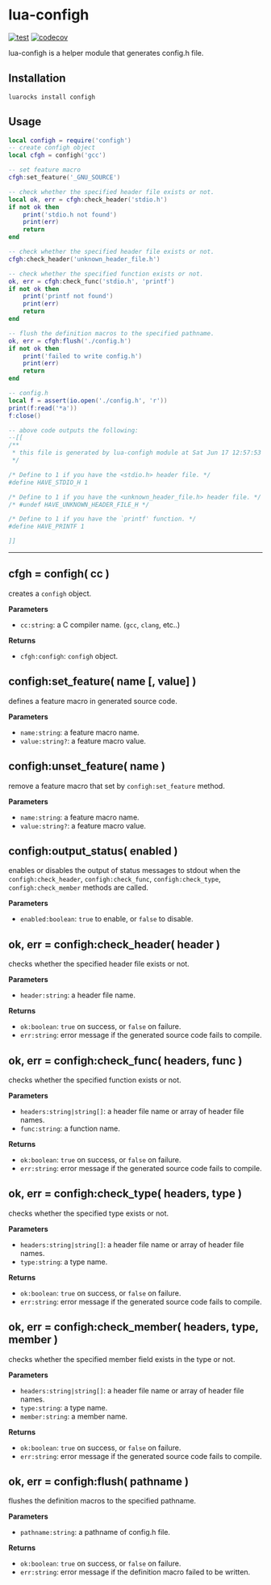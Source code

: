 # lua-configh

[![test](https://github.com/mah0x211/lua-configh/actions/workflows/test.yml/badge.svg)](https://github.com/mah0x211/lua-configh/actions/workflows/test.yml)
[![codecov](https://codecov.io/gh/mah0x211/lua-configh/branch/master/graph/badge.svg)](https://codecov.io/gh/mah0x211/lua-configh)


lua-configh is a helper module that generates config.h file.


## Installation

```
luarocks install configh
```


## Usage


```lua
local configh = require('configh')
-- create configh object
local cfgh = configh('gcc')

-- set feature macro
cfgh:set_feature('_GNU_SOURCE')

-- check whether the specified header file exists or not.
local ok, err = cfgh:check_header('stdio.h')
if not ok then
    print('stdio.h not found')
    print(err)
    return
end

-- check whether the specified header file exists or not.
cfgh:check_header('unknown_header_file.h')

-- check whether the specified function exists or not.
ok, err = cfgh:check_func('stdio.h', 'printf')
if not ok then
    print('printf not found')
    print(err)
    return
end

-- flush the definition macros to the specified pathname.
ok, err = cfgh:flush('./config.h')
if not ok then
    print('failed to write config.h')
    print(err)
    return
end

-- config.h
local f = assert(io.open('./config.h', 'r'))
print(f:read('*a'))
f:close()

-- above code outputs the following:
--[[
/**
 * this file is generated by lua-configh module at Sat Jun 17 12:57:53 2023
 */

/* Define to 1 if you have the <stdio.h> header file. */
#define HAVE_STDIO_H 1

/* Define to 1 if you have the <unknown_header_file.h> header file. */
/* #undef HAVE_UNKNOWN_HEADER_FILE_H */

/* Define to 1 if you have the `printf' function. */
#define HAVE_PRINTF 1

]]
```

---

## cfgh = configh( cc )

creates a `configh` object.

**Parameters**

- `cc:string`: a C compiler name. (`gcc`, `clang`, etc..)

**Returns**

- `cfgh:configh`: `configh` object.


## configh:set_feature( name [, value] )

defines a feature macro in generated source code.

**Parameters**

- `name:string`: a feature macro name.
- `value:string?`: a feature macro value.


## configh:unset_feature( name )

remove a feature macro that set by `configh:set_feature` method.

**Parameters**

- `name:string`: a feature macro name.
- `value:string?`: a feature macro value.


## configh:output_status( enabled )

enables or disables the output of status messages to stdout when the `configh:check_header`, `configh:check_func`, `configh:check_type`, `configh:check_member` methods are called.

**Parameters**

- `enabled:boolean`: `true` to enable, or `false` to disable.


## ok, err = configh:check_header( header )

checks whether the specified header file exists or not.

**Parameters**

- `header:string`: a header file name.

**Returns**

- `ok:boolean`: `true` on success, or `false` on failure.
- `err:string`: error message if the generated source code fails to compile.


## ok, err = configh:check_func( headers, func )

checks whether the specified function exists or not.

**Parameters**

- `headers:string|string[]`: a header file name or array of header file names.
- `func:string`: a function name.

**Returns**

- `ok:boolean`: `true` on success, or `false` on failure.
- `err:string`: error message if the generated source code fails to compile.


## ok, err = configh:check_type( headers, type )

checks whether the specified type exists or not.

**Parameters**

- `headers:string|string[]`: a header file name or array of header file names.
- `type:string`: a type name.

**Returns**

- `ok:boolean`: `true` on success, or `false` on failure.
- `err:string`: error message if the generated source code fails to compile.


## ok, err = configh:check_member( headers, type, member )

checks whether the specified member field exists in the type or not.

**Parameters**

- `headers:string|string[]`: a header file name or array of header file names.
- `type:string`: a type name.
- `member:string`: a member name.

**Returns**

- `ok:boolean`: `true` on success, or `false` on failure.
- `err:string`: error message if the generated source code fails to compile.


## ok, err = configh:flush( pathname )

flushes the definition macros to the specified pathname.

**Parameters**

- `pathname:string`: a pathname of config.h file.

**Returns**

- `ok:boolean`: `true` on success, or `false` on failure.
- `err:string`: error message if the definition macro failed to be written.

